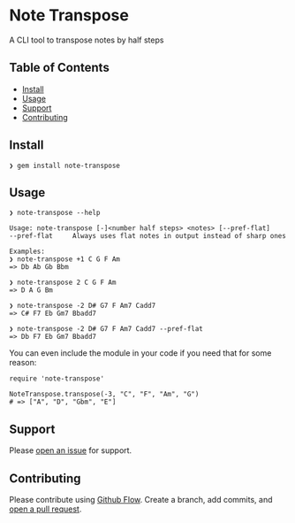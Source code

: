 # Note Transpose

A CLI tool to transpose notes by half steps

## Table of Contents

- [Install](#install)
- [Usage](#usage)
- [Support](#support)
- [Contributing](#contributing)

## Install

    ❯ gem install note-transpose

## Usage

    ❯ note-transpose --help

    Usage: note-transpose [-]<number half steps> <notes> [--pref-flat]
    --pref-flat     Always uses flat notes in output instead of sharp ones

    Examples:
    ❯ note-transpose +1 C G F Am
    => Db Ab Gb Bbm

    ❯ note-transpose 2 C G F Am
    => D A G Bm

    ❯ note-transpose -2 D# G7 F Am7 Cadd7
    => C# F7 Eb Gm7 Bbadd7

    ❯ note-transpose -2 D# G7 F Am7 Cadd7 --pref-flat
    => Db F7 Eb Gm7 Bbadd7

You can even include the module in your code if you need that for some reason:

    require 'note-transpose'

    NoteTranspose.transpose(-3, "C", "F", "Am", "G")
    # => ["A", "D", "Gbm", "E"]

## Support

Please [open an issue](https://github.com/vyder/note-transpose/issues/new) for support.

## Contributing

Please contribute using [Github Flow](https://guides.github.com/introduction/flow/). Create a branch, add commits, and [open a pull request](https://github.com/vyder/note-transpose/compare/).
